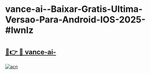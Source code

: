 # vance-ai--Baixar-Gratis-Ultima-Versao-Para-Android-IOS-2025-#lwnlz

# <h2><a href="https://ainizakaria.my?title=vance-ai-&ref=24M">🔗👉 🔴 vance-ai-</a></h2>

[![acn](https://github.com/user-attachments/assets/0f9c940e-d8b0-45ae-aac7-cd30a18b3e1c)](https://ainizakaria.my?title=vance-ai-&ref=24M)

